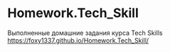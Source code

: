 # Homework.Tech_Skill
Выполненные домашние задания курса Tech Skills https://foxy1337.github.io/Homework.Tech_Skill/
